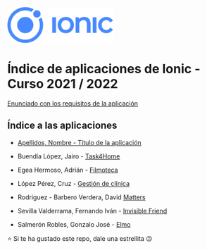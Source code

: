 <img width="240px" src="ionic.png">

# Índice de aplicaciones de Ionic - Curso 2021 / 2022

[Enunciado con los requisitos de la aplicación](trabajo_ionic_v5.pdf)

## Índice a las aplicaciones

* [Apellidos, Nombre - Título de la aplicación](#)

* Buendía López, Jairo - [Task4Home](https://github.com/jairobuendia)
* Egea Hermoso, Adrián - [Filmoteca](https://github.com/AdrianEgeaHermoso/filmotecaApp)
* López Pérez, Cruz - [Gestión de clínica](https://github.com/mcruzlp/ClinicaNiloIonicApp.git)
* Rodriguez - Barbero Verdera, David [Matters](https://github.com/Davidrbv/Matters)
* Sevilla Valderrama, Fernando Iván - [Invisible Friend](https://github.com/feseva/invisibleFriendApp)
* Salmerón Robles, Gonzalo José - [Elmo](https://github.com/gonzalosalmeron/elmoApp)



:star: Si te ha gustado este repo, dale una estrellita :wink:
